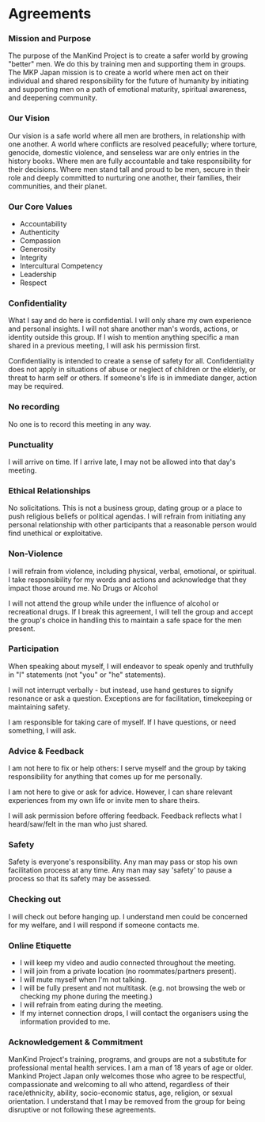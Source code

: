 # Agreements

### Mission and Purpose

The purpose of the ManKind Project is to create a safer world by growing "better" men. We do this by training men and supporting them in groups. The MKP Japan mission is to create a world where men act on their individual and shared responsibility for the future of humanity by initiating and supporting men on a path of emotional maturity, spiritual awareness, and deepening community.

### Our Vision

Our vision is a safe world where all men are brothers, in relationship with one another. A world where conflicts are resolved peacefully; where torture, genocide, domestic violence, and senseless war are only entries in the history books. Where men are fully accountable and take responsibility for their decisions. Where men stand tall and proud to be men, secure in their role and deeply committed to nurturing one another, their families, their communities, and their planet.

### Our Core Values

- Accountability
- Authenticity
- Compassion
- Generosity
- Integrity
- Intercultural Competency
- Leadership
- Respect

### Confidentiality

What I say and do here is confidential. I will only share my own experience and personal insights. I will not share another man's words, actions, or identity outside this group. If I wish to mention anything specific a man shared in a previous meeting, I will ask his permission first.

Confidentiality is intended to create a sense of safety for all. Confidentiality does not apply in situations of abuse or neglect of children or the elderly, or threat to harm self or others. If someone's life is in immediate danger, action may be required.

### No recording

No one is to record this meeting in any way.

### Punctuality

I will arrive on time. If I arrive late, I may not be allowed into that day's meeting.

### Ethical Relationships

No solicitations. This is not a business group, dating group or a place to push religious beliefs or political agendas. I will refrain from initiating any personal relationship with other participants that a reasonable person would find unethical or exploitative.

### Non-Violence

I will refrain from violence, including physical, verbal, emotional, or spiritual. I take responsibility for my words and actions and acknowledge that they impact those around me.
No Drugs or Alcohol

I will not attend the group while under the influence of alcohol or recreational drugs. If I break this agreement, I will tell the group and accept the group's choice in handling this to maintain a safe space for the men present.

### Participation

When speaking about myself, I will endeavor to speak openly and truthfully in "I" statements (not "you" or "he" statements).

I will not interrupt verbally - but instead, use hand gestures to signify resonance or ask a question. Exceptions are for facilitation, timekeeping or maintaining safety.

I am responsible for taking care of myself. If I have questions, or need something, I will ask.

### Advice & Feedback

I am not here to fix or help others: I serve myself and the group by taking responsibility for anything that comes up for me personally.

I am not here to give or ask for advice. However, I can share relevant experiences from my own life or invite men to share theirs.

I will ask permission before offering feedback. Feedback reflects what I heard/saw/felt in the man who just shared.

### Safety

Safety is everyone's responsibility. Any man may pass or stop his own facilitation process at any time. Any man may say 'safety' to pause a process so that its safety may be assessed.

### Checking out

I will check out before hanging up. I understand men could be concerned for my welfare, and I will respond if someone contacts me. 

### Online Etiquette

- I will keep my video and audio connected throughout the meeting.
- I will join from a private location (no roommates/partners present).
- I will mute myself when I'm not talking.
- I will be fully present and not multitask. (e.g. not browsing the web or checking my phone during the meeting.)
- I will refrain from eating during the meeting.
- If my internet connection drops, I will contact the organisers using the information provided to me.

### Acknowledgement & Commitment

ManKind Project's training, programs, and groups are not a substitute for professional mental health services. I am a man of 18 years of age or older. Mankind Project Japan only welcomes those who agree to be respectful, compassionate and welcoming to all who attend, regardless of their race/ethnicity, ability, socio-economic status, age, religion, or sexual orientation. I understand that I may be removed from the group for being disruptive or not following these agreements.

